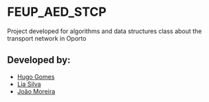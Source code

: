# FEUP_AED_STCP
Project developed for algorithms and data structures class about the transport network in Oporto

## Developed by: </br>
* [Hugo Gomes](https://github.com/Hugo7gomes) </br>
* [Lia Silva](https://github.com/liavieir) </br>
* [João Moreira](https://github.com/up202005035) </br>
